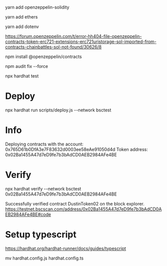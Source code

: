 yarn add openzeppelin-solidity

yarn add ethers

yarn add dotenv

https://forum.openzeppelin.com/t/error-hh404-file-openzeppelin-contracts-token-erc721-extensions-erc721uristorage-sol-imported-from-contracts-chainbattles-sol-not-found/30626/8

npm install @openzeppelin/contracts

npm audit fix --force

npx hardhat test

# Deploy

npx hardhat run scripts/deploy.js --network bsctest

# Info

Deploying contracts with the account: 0x765D61b0DfA3e7F83632d0003ee58eAe91050d4d
Token address: 0x02Ba1455A47d7eD9fe7b3bAdCD0AEB2984AFe4BE

# Verify

npx hardhat verify --network bsctest 0x02Ba1455A47d7eD9fe7b3bAdCD0AEB2984AFe4BE

Successfully verified contract DustinToken02 on the block explorer.
https://testnet.bscscan.com/address/0x02Ba1455A47d7eD9fe7b3bAdCD0AEB2984AFe4BE#code

# Setup typescript

https://hardhat.org/hardhat-runner/docs/guides/typescript

mv hardhat.config.js hardhat.config.ts

